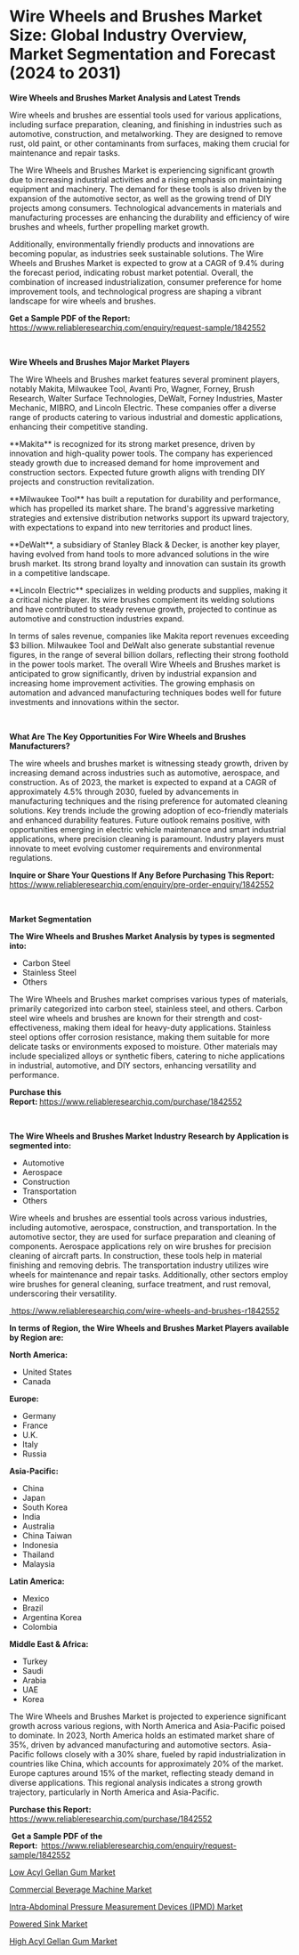 <p><h1>Wire Wheels and Brushes Market Size: Global Industry Overview, Market Segmentation and Forecast (2024 to 2031)</h1></p><p><strong>Wire Wheels and Brushes Market Analysis and Latest Trends</strong></p>
<p><p>Wire wheels and brushes are essential tools used for various applications, including surface preparation, cleaning, and finishing in industries such as automotive, construction, and metalworking. They are designed to remove rust, old paint, or other contaminants from surfaces, making them crucial for maintenance and repair tasks.</p><p>The Wire Wheels and Brushes Market is experiencing significant growth due to increasing industrial activities and a rising emphasis on maintaining equipment and machinery. The demand for these tools is also driven by the expansion of the automotive sector, as well as the growing trend of DIY projects among consumers. Technological advancements in materials and manufacturing processes are enhancing the durability and efficiency of wire brushes and wheels, further propelling market growth.</p><p>Additionally, environmentally friendly products and innovations are becoming popular, as industries seek sustainable solutions. The Wire Wheels and Brushes Market is expected to grow at a CAGR of 9.4% during the forecast period, indicating robust market potential. Overall, the combination of increased industrialization, consumer preference for home improvement tools, and technological progress are shaping a vibrant landscape for wire wheels and brushes.</p></p>
<p><strong>Get a Sample PDF of the Report:&nbsp;</strong> <a href="https://www.reliableresearchiq.com/enquiry/request-sample/1842552?utm_campaign=1124&utm_medium=2&utm_source=Github&utm_content=ia&utm_term=16102024&utm_id=wire-wheels-and-brushes">https://www.reliableresearchiq.com/enquiry/request-sample/1842552</a></p>
<p>&nbsp;</p>
<p><strong>Wire Wheels and Brushes Major Market Players</strong></p>
<p><p>The Wire Wheels and Brushes market features several prominent players, notably Makita, Milwaukee Tool, Avanti Pro, Wagner, Forney, Brush Research, Walter Surface Technologies, DeWalt, Forney Industries, Master Mechanic, MIBRO, and Lincoln Electric. These companies offer a diverse range of products catering to various industrial and domestic applications, enhancing their competitive standing.</p><p>**Makita** is recognized for its strong market presence, driven by innovation and high-quality power tools. The company has experienced steady growth due to increased demand for home improvement and construction sectors. Expected future growth aligns with trending DIY projects and construction revitalization.</p><p>**Milwaukee Tool** has built a reputation for durability and performance, which has propelled its market share. The brand's aggressive marketing strategies and extensive distribution networks support its upward trajectory, with expectations to expand into new territories and product lines.</p><p>**DeWalt**, a subsidiary of Stanley Black & Decker, is another key player, having evolved from hand tools to more advanced solutions in the wire brush market. Its strong brand loyalty and innovation can sustain its growth in a competitive landscape.</p><p>**Lincoln Electric** specializes in welding products and supplies, making it a critical niche player. Its wire brushes complement its welding solutions and have contributed to steady revenue growth, projected to continue as automotive and construction industries expand.</p><p>In terms of sales revenue, companies like Makita report revenues exceeding $3 billion. Milwaukee Tool and DeWalt also generate substantial revenue figures, in the range of several billion dollars, reflecting their strong foothold in the power tools market. The overall Wire Wheels and Brushes market is anticipated to grow significantly, driven by industrial expansion and increasing home improvement activities. The growing emphasis on automation and advanced manufacturing techniques bodes well for future investments and innovations within the sector.</p></p>
<p>&nbsp;</p>
<p><strong>What Are The Key Opportunities For Wire Wheels and Brushes Manufacturers?</strong></p>
<p><p>The wire wheels and brushes market is witnessing steady growth, driven by increasing demand across industries such as automotive, aerospace, and construction. As of 2023, the market is expected to expand at a CAGR of approximately 4.5% through 2030, fueled by advancements in manufacturing techniques and the rising preference for automated cleaning solutions. Key trends include the growing adoption of eco-friendly materials and enhanced durability features. Future outlook remains positive, with opportunities emerging in electric vehicle maintenance and smart industrial applications, where precision cleaning is paramount. Industry players must innovate to meet evolving customer requirements and environmental regulations.</p></p>
<p><strong>Inquire or Share Your Questions If Any Before Purchasing This Report:</strong> <a href="https://www.reliableresearchiq.com/enquiry/pre-order-enquiry/1842552?utm_campaign=1124&utm_medium=2&utm_source=Github&utm_content=ia&utm_term=16102024&utm_id=wire-wheels-and-brushes">https://www.reliableresearchiq.com/enquiry/pre-order-enquiry/1842552</a></p>
<p>&nbsp;</p>
<p><strong>Market Segmentation</strong></p>
<p><strong>The Wire Wheels and Brushes Market Analysis by types is segmented into:</strong></p>
<p><ul><li>Carbon Steel</li><li>Stainless Steel</li><li>Others</li></ul></p>
<p><p>The Wire Wheels and Brushes market comprises various types of materials, primarily categorized into carbon steel, stainless steel, and others. Carbon steel wire wheels and brushes are known for their strength and cost-effectiveness, making them ideal for heavy-duty applications. Stainless steel options offer corrosion resistance, making them suitable for more delicate tasks or environments exposed to moisture. Other materials may include specialized alloys or synthetic fibers, catering to niche applications in industrial, automotive, and DIY sectors, enhancing versatility and performance.</p></p>
<p><strong>Purchase this Report:&nbsp;</strong><a href="https://www.reliableresearchiq.com/purchase/1842552?utm_campaign=1124&utm_medium=2&utm_source=Github&utm_content=ia&utm_term=16102024&utm_id=wire-wheels-and-brushes">https://www.reliableresearchiq.com/purchase/1842552</a></p>
<p>&nbsp;</p>
<p><strong>The Wire Wheels and Brushes Market Industry Research by Application is segmented into:</strong></p>
<p><ul><li>Automotive</li><li>Aerospace</li><li>Construction</li><li>Transportation</li><li>Others</li></ul></p>
<p><p>Wire wheels and brushes are essential tools across various industries, including automotive, aerospace, construction, and transportation. In the automotive sector, they are used for surface preparation and cleaning of components. Aerospace applications rely on wire brushes for precision cleaning of aircraft parts. In construction, these tools help in material finishing and removing debris. The transportation industry utilizes wire wheels for maintenance and repair tasks. Additionally, other sectors employ wire brushes for general cleaning, surface treatment, and rust removal, underscoring their versatility.</p></p>
<p><a href="https://www.reliableresearchiq.com/wire-wheels-and-brushes-r1842552?utm_campaign=1124&utm_medium=2&utm_source=Github&utm_content=ia&utm_term=16102024&utm_id=wire-wheels-and-brushes">&nbsp;https://www.reliableresearchiq.com/wire-wheels-and-brushes-r1842552</a></p>
<p><strong>In terms of Region, the Wire Wheels and Brushes Market Players available by Region are:</strong></p>
<p>
    <p> <strong> North America: </strong>
        <ul>
            <li>United States</li>
            <li>Canada</li>
        </ul>
        </p> 
    <p> <strong> Europe: </strong>
        <ul>
            <li>Germany</li>
            <li>France</li>
            <li>U.K.</li>
            <li>Italy</li>
            <li>Russia</li>
        </ul>
        </p> 
    <p> <strong> Asia-Pacific: </strong>
        <ul>
            <li>China</li>
            <li>Japan</li>
            <li>South Korea</li>
            <li>India</li>
            <li>Australia</li>
            <li>China Taiwan</li>
            <li>Indonesia</li>
            <li>Thailand</li>
            <li>Malaysia</li>
        </ul>
        </p> 
    <p> <strong> Latin America: </strong>
        <ul>
            <li>Mexico</li>
            <li>Brazil</li>
            <li>Argentina Korea</li>
            <li>Colombia</li>
        </ul>
        </p> 
    <p> <strong> Middle East & Africa: </strong>
        <ul>
            <li>Turkey</li>
            <li>Saudi</li>
            <li>Arabia</li>
            <li>UAE</li>
            <li>Korea</li>
        </ul>
    </p>
    </p>
<p><p>The Wire Wheels and Brushes Market is projected to experience significant growth across various regions, with North America and Asia-Pacific poised to dominate. In 2023, North America holds an estimated market share of 35%, driven by advanced manufacturing and automotive sectors. Asia-Pacific follows closely with a 30% share, fueled by rapid industrialization in countries like China, which accounts for approximately 20% of the market. Europe captures around 15% of the market, reflecting steady demand in diverse applications. This regional analysis indicates a strong growth trajectory, particularly in North America and Asia-Pacific.</p></p>
<p><strong>Purchase this Report: </strong><a href="https://www.reliableresearchiq.com/purchase/1842552?utm_campaign=1124&utm_medium=2&utm_source=Github&utm_content=ia&utm_term=16102024&utm_id=wire-wheels-and-brushes">https://www.reliableresearchiq.com/purchase/1842552</a></p>
<p>&nbsp;<strong>Get a Sample PDF of the Report:&nbsp;&nbsp;</strong><a href="https://www.reliableresearchiq.com/enquiry/request-sample/1842552?utm_campaign=1124&utm_medium=2&utm_source=Github&utm_content=ia&utm_term=16102024&utm_id=wire-wheels-and-brushes">https://www.reliableresearchiq.com/enquiry/request-sample/1842552</a></p>
<p><strong></strong></p>
<p><p><a href="https://www.linkedin.com/pulse/exploring-low-acyl-gellan-gum-market-dynamics-revenue-analysis-z5qqe?utm_campaign=1124&utm_medium=2&utm_source=Github&utm_content=ia&utm_term=16102024&utm_id=wire-wheels-and-brushes">Low Acyl Gellan Gum Market</a></p><p><a href="https://issuu.com/reportprime-2/docs/commercial-beverage-machine-market-_3a22e39018d0cf?utm_campaign=1124&utm_medium=2&utm_source=Github&utm_content=ia&utm_term=16102024&utm_id=wire-wheels-and-brushes">Commercial Beverage Machine Market</a></p><p><a href="https://github.com/birroctaymonyj/Market-Research-Report-List-1/blob/main/intra-abdominal-pressure-measurement-devices-ipmd-market.md?utm_campaign=1124&utm_medium=2&utm_source=Github&utm_content=ia&utm_term=16102024&utm_id=wire-wheels-and-brushes">Intra-Abdominal Pressure Measurement Devices (IPMD) Market</a></p><p><a href="https://issuu.com/reportprime-2/docs/powered-sink-market-size-2030.pptx_932814802b5c59?utm_campaign=1124&utm_medium=2&utm_source=Github&utm_content=ia&utm_term=16102024&utm_id=wire-wheels-and-brushes">Powered Sink Market</a></p><p><a href="https://www.linkedin.com/pulse/high-acyl-gellan-gum-spectrum-usage-patterns-sector-evolution-86fte?utm_campaign=1124&utm_medium=2&utm_source=Github&utm_content=ia&utm_term=16102024&utm_id=wire-wheels-and-brushes">High Acyl Gellan Gum Market</a></p></p>
